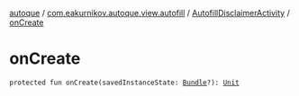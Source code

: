 [autoque](../../index.md) / [com.eakurnikov.autoque.view.autofill](../index.md) / [AutofillDisclaimerActivity](index.md) / [onCreate](./on-create.md)

# onCreate

`protected fun onCreate(savedInstanceState: `[`Bundle`](https://developer.android.com/reference/android/os/Bundle.html)`?): `[`Unit`](https://kotlinlang.org/api/latest/jvm/stdlib/kotlin/-unit/index.html)